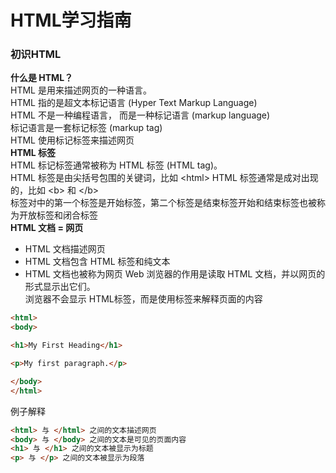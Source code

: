 # HTML学习指南  

### 初识HTML
**什么是 HTML？**  
HTML 是用来描述网页的一种语言。  
HTML 指的是超文本标记语言 (Hyper Text Markup Language)  
HTML 不是一种编程语言，  而是一种标记语言 (markup language)  
标记语言是一套标记标签 (markup tag)  
HTML 使用标记标签来描述网页  
**HTML 标签**  
HTML 标记标签通常被称为 HTML 标签 (HTML tag)。  
HTML 标签是由尖括号包围的关键词，比如 &lt;html&gt;
HTML 标签通常是成对出现的，比如 &lt;b&gt; 和 &lt;/b&gt;  
标签对中的第一个标签是开始标签，第二个标签是结束标签开始和结束标签也被称为开放标签和闭合标签  
**HTML 文档 = 网页**  
- HTML 文档描述网页
- HTML 文档包含 HTML 标签和纯文本
- HTML 文档也被称为网页
Web 浏览器的作用是读取 HTML 文档，并以网页的形式显示出它们。  
浏览器不会显示 HTML标签，而是使用标签来解释页面的内容  
```html
<html>
<body>

<h1>My First Heading</h1>

<p>My first paragraph.</p>

</body>
</html>
```
例子解释
```html
<html> 与 </html> 之间的文本描述网页
<body> 与 </body> 之间的文本是可见的页面内容
<h1> 与 </h1> 之间的文本被显示为标题
<p> 与 </p> 之间的文本被显示为段落
```
